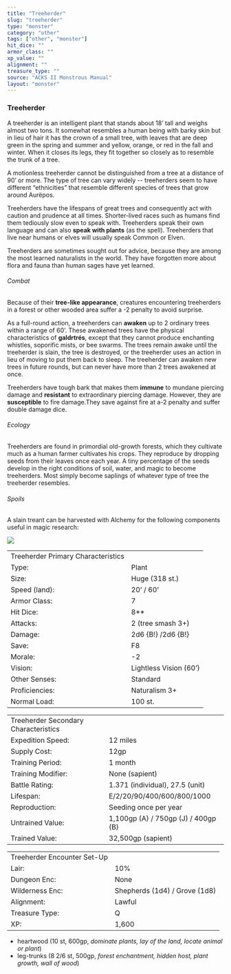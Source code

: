 ```yaml
---
title: "Treeherder"
slug: "treeherder"
type: "monster"
category: "other"
tags: ["other", "monster"]
hit_dice: ""
armor_class: ""
xp_value: ""
alignment: ""
treasure_type: ""
source: "ACKS II Monstrous Manual"
layout: "monster"
---
```


### Treeherder

A treeherder is an intelligent plant that stands about 18’ tall and weighs almost two tons. It
somewhat resembles a human being with barky skin but in lieu of hair it has the crown of a small
tree, with leaves that are deep green in the spring and summer and yellow, orange, or red in the
fall and winter. When it closes its legs, they fit together so closely as to resemble the trunk of a
tree.

A motionless treeherder cannot be distinguished from a tree at a distance of 90’ or more. The type
of tree can vary widely -- treeherders seem to have different “ethnicities” that resemble different
species of trees that grow around Aurëpos.

Treeherders have the lifespans of great trees and consequently act with caution and prudence at all
times. Shorter-lived races such as humans find them tediously slow even to speak with. Treeherders
speak their own language and can also **speak with plants** (as the spell). Treeherders that live
near humans or elves will usually speak Common or Elven.

Treeherders are sometimes sought out for advice, because they are among the most learned
naturalists in the world. They have forgotten more about flora and fauna than human sages have yet
learned.

###### Combat

Because of their **tree-like appearance**, creatures encountering treeherders in a forest or other
wooded area suffer a -2 penalty to avoid surprise.

As a full-round action, a treeherders can **awaken** up to 2 ordinary trees within a range of 60’.
These awakened trees have the physical characteristics of **galdrtrés**, except that they cannot
produce enchanting whistles, soporific mists, or bee swarms. The trees remain awake until the
treeherder is slain, the tree is destroyed, or the treeherder uses an action in lieu of moving to
put them back to sleep. The treeherder can awaken new trees in future rounds, but can never have
more than 2 trees awakened at once.

Treeherders have tough bark that makes them **immune** to mundane piercing damage and **resistant**
to extraordinary piercing damage. However, they are **susceptible** to fire damage.They save against
fire at a-2 penalty and suffer double damage dice.

###### Ecology

Treeherders are found in primordial old-growth forests, which they cultivate much as a human farmer
cultivates his crops. They reproduce by dropping seeds from their leaves once each year. A tiny
percentage of the seeds develop in the right conditions of soil, water, and magic to become
treeherders. Most simply become saplings of whatever type of tree the treeherder resembles.

###### Spoils

A slain treant can be harvested with Alchemy for the following components useful in magic research:

![](data:image/png;base64...)

|  |  |
| --- | --- |
| Treeherder Primary Characteristics | |
| Type: | Plant |
| Size: | Huge (318 st.) |
| Speed (land): | 20’ / 60’ |
| Armor Class: | 7 |
| Hit Dice: | 8\*\* |
| Attacks: | 2 (tree smash 3+) |
| Damage: | 2d6 {B!} /2d6 {B!} |
| Save: | F8 |
| Morale: | -2 |
| Vision: | Lightless Vision (60’) |
| Other Senses: | Standard |
| Proficiencies: | Naturalism 3+ |
| Normal Load: | 100 st. |

|  |  |
| --- | --- |
| Treeherder Secondary Characteristics | |
| Expedition Speed: | 12 miles |
| Supply Cost: | 12gp |
| Training Period: | 1 month |
| Training Modifier: | None (sapient) |
| Battle Rating: | 1.371 (individual), 27.5 (unit) |
| Lifespan: | E/2/20/90/400/600/800/1000 |
| Reproduction: | Seeding once per year |
| Untrained Value: | 1,100gp (A) / 750gp (J) / 400gp (B) |
| Trained Value: | 32,500gp (sapient) |

|  |  |
| --- | --- |
| Treeherder Encounter Set-Up | |
| Lair: | 10% |
| Dungeon Enc: | None |
| Wilderness Enc: | Shepherds (1d4) / Grove (1d8) |
| Alignment: | Lawful |
| Treasure Type: | Q |
| XP: | 1,600 |

* heartwood (10 st, 600gp, *dominate plants, lay of the land, locate animal or plant*)
* leg-trunks (8 2/6 st, 500gp, *forest enchantment, hidden host, plant growth, wall of wood*)
